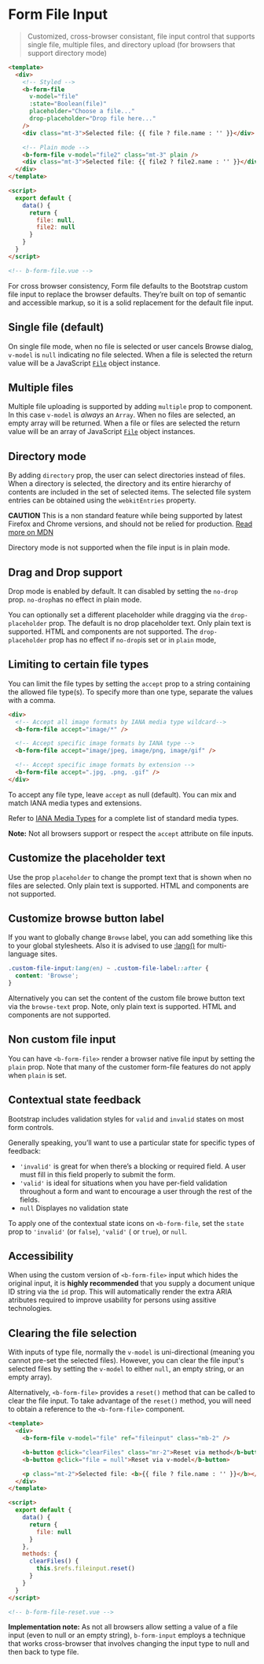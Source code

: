 # Form File Input

> Customized, cross-browser consistant, file input control that supports single file, multiple
> files, and directory upload (for browsers that support directory mode)

```html
<template>
  <div>
    <!-- Styled -->
    <b-form-file
      v-model="file"
      :state="Boolean(file)"
      placeholder="Choose a file..."
      drop-placeholder="Drop file here..."
    />
    <div class="mt-3">Selected file: {{ file ? file.name : '' }}</div>

    <!-- Plain mode -->
    <b-form-file v-model="file2" class="mt-3" plain />
    <div class="mt-3">Selected file: {{ file2 ? file2.name : '' }}</div>
  </div>
</template>

<script>
  export default {
    data() {
      return {
        file: null,
        file2: null
      }
    }
  }
</script>

<!-- b-form-file.vue -->
```

For cross browser consistency, Form file defaults to the Bootstrap custom file input to replace the
browser defaults. They’re built on top of semantic and accessible markup, so it is a solid
replacement for the default file input.

## Single file (default)

On single file mode, when no file is selected or user cancels Browse dialog, `v-model` is `null`
indicating no file selected. When a file is selected the return value will be a JavaScript
[`File`](https://developer.mozilla.org/en/docs/Web/API/File) object instance.

## Multiple files

Multiple file uploading is supported by adding `multiple` prop to component. In this case `v-model`
is _always_ an `Array`. When no files are selected, an empty array will be returned. When a file or
files are selected the return value will be an array of JavaScript
[`File`](https://developer.mozilla.org/en/docs/Web/API/File) object instances.

## Directory mode

By adding `directory` prop, the user can select directories instead of files. When a directory is
selected, the directory and its entire hierarchy of contents are included in the set of selected
items. The selected file system entries can be obtained using the `webkitEntries` property.

**CAUTION** This is a non standard feature while being supported by latest Firefox and Chrome
versions, and should not be relied for production.
[Read more on MDN](https://developer.mozilla.org/en-US/docs/Web/API/HTMLInputElement/webkitdirectory)

Directory mode is not supported when the file input is in plain mode.

## Drag and Drop support

Drop mode is enabled by default. It can disabled by setting the `no-drop` prop. `no-drop`has no
effect in plain mode.

You can optionally set a different placeholder while dragging via the `drop-placeholder` prop. The
default is no drop placeholder text. Only plain text is supported. HTML and components are not
supported. The `drop-placeholder` prop has no effect if `no-drop`is set or in `plain` mode,

## Limiting to certain file types

You can limit the file types by setting the `accept` prop to a string containing the allowed file
type(s). To specify more than one type, separate the values with a comma.

```html
<div>
  <!-- Accept all image formats by IANA media type wildcard-->
  <b-form-file accept="image/*" />

  <!-- Accept specific image formats by IANA type -->
  <b-form-file accept="image/jpeg, image/png, image/gif" />

  <!-- Accept specific image formats by extension -->
  <b-form-file accept=".jpg, .png, .gif" />
</div>
```

To accept any file type, leave `accept` as null (default). You can mix and match IANA media types
and extensions.

Refer to [IANA Media Types](http://www.iana.org/assignments/media-types/) for a complete list of
standard media types.

**Note:** Not all browsers support or respect the `accept` attribute on file inputs.

## Customize the placeholder text

Use the prop `placeholder` to change the prompt text that is shown when no files are selected. Only
plain text is supported. HTML and components are not supported.

## Customize browse button label

If you want to globally change `Browse` label, you can add something like this to your global
stylesheets. Also it is advised to use
[:lang()](https://developer.mozilla.org/en-US/docs/Web/CSS/:lang) for multi-language sites.

```css
.custom-file-input:lang(en) ~ .custom-file-label::after {
  content: 'Browse';
}
```

Alternatively you can set the content of the custom file browe button text via the `browse-text`
prop. Note, only plain text is supported. HTML and components are not supported.

## Non custom file input

You can have `<b-form-file>` render a browser native file input by setting the `plain` prop. Note
that many of the customer form-file features do not apply when `plain` is set.

## Contextual state feedback

Bootstrap includes validation styles for `valid` and `invalid` states on most form controls.

Generally speaking, you’ll want to use a particular state for specific types of feedback:

- `'invalid'` is great for when there’s a blocking or required field. A user must fill in this field
  properly to submit the form.
- `'valid'` is ideal for situations when you have per-field validation throughout a form and want to
  encourage a user through the rest of the fields.
- `null` Displayes no validation state

To apply one of the contextual state icons on `<b-form-file`, set the `state` prop to `'invalid'`
(or `false`), `'valid'` ( or `true`), or `null`.

## Accessibility

When using the custom version of `<b-form-file>` input which hides the original input, it is
**highly recommended** that you supply a document unique ID string via the `id` prop. This will
automatically render the extra ARIA atributes required to improve usability for persons using
assitive technologies.

## Clearing the file selection

With inputs of type file, normally the `v-model` is uni-directional (meaning you cannot pre-set the
selected files). However, you can clear the file input's selected files by setting the `v-model` to
either `null`, an empty string, or an empty array).

Alternatively, `<b-form-file>` provides a `reset()` method that can be called to clear the file
input. To take advantage of the `reset()` method, you will need to obtain a reference to the
`<b-form-file>` component.

```html
<template>
  <div>
    <b-form-file v-model="file" ref="fileinput" class="mb-2" />

    <b-button @click="clearFiles" class="mr-2">Reset via method</b-button>
    <b-button @click="file = null">Reset via v-model</b-button>

    <p class="mt-2">Selected file: <b>{{ file ? file.name : '' }}</b></p>
  </div>
</template>

<script>
  export default {
    data() {
      return {
        file: null
      }
    },
    methods: {
      clearFiles() {
        this.$refs.fileinput.reset()
      }
    }
  }
</script>

<!-- b-form-file-reset.vue -->
```

**Implementation note:** As not all browsers allow setting a value of a file input (even to null or
an empty string), `b-form-input` employs a technique that works cross-browser that involves changing
the input type to null and then back to type file.

<!-- Component reference added automatically from component package.json -->
